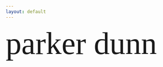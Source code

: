 ```yaml
---
layout: default
---
```

<div style="font-size: 600%; font-family: Lucidia Blackletter">
parker dunn
</div>